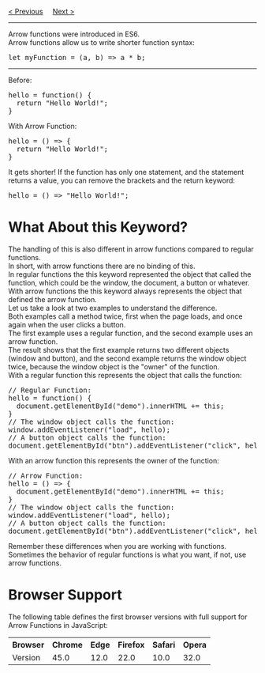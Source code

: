 <a href="/JS/This.md">&lt; Previous</a>
&nbsp;&nbsp;&nbsp;
<a href="/JS/Classes/Main.md">Next &gt;</a>
<hr>
Arrow functions were introduced in ES6.
<br>
Arrow functions allow us to write shorter function syntax:
<pre>let myFunction = (a, b) => a * b;</pre>
<hr>
Before:
<pre>
hello = function() {
  return "Hello World!";
}
</pre>
With Arrow Function:
<pre>
hello = () => {
  return "Hello World!";
}
</pre>
It gets shorter! If the function has only one statement, and the statement returns a value, you can remove the brackets and the return keyword:
<pre>hello = () => "Hello World!";</pre>
<h1>What About <b>this</b> Keyword?</h1>
The handling of this is also different in arrow functions compared to regular functions.
<br>
In short, with arrow functions there are no binding of this.
<br>
In regular functions the this keyword represented the object that called the function, which could be the window, the document, a button or whatever.
<br>
With arrow functions the this keyword always represents the object that defined the arrow function.
<br>
Let us take a look at two examples to understand the difference.
<br>
Both examples call a method twice, first when the page loads, and once again when the user clicks a button.
<br>
The first example uses a regular function, and the second example uses an arrow function.
<br>
The result shows that the first example returns two different objects (window and button), and the second example returns the window object twice, because the window object is the "owner" of the function.
<br>
With a regular function this represents the object that calls the function:
<pre>
// Regular Function:
hello = function() {
  document.getElementById("demo").innerHTML += this;
}
// The window object calls the function:
window.addEventListener("load", hello);
// A button object calls the function:
document.getElementById("btn").addEventListener("click", hello);
</pre>
With an arrow function this represents the owner of the function:
<pre>
// Arrow Function:
hello = () => {
  document.getElementById("demo").innerHTML += this;
}
// The window object calls the function:
window.addEventListener("load", hello);
// A button object calls the function:
document.getElementById("btn").addEventListener("click", hello);
</pre>
Remember these differences when you are working with functions. Sometimes the behavior of regular functions is what you want, if not, use arrow functions.
<h1>Browser Support</h1>
The following table defines the first browser versions with full support for Arrow Functions in JavaScript:
<table class="ws-table-all notranslate">
  <tr>
    <th>Browser</th>
    <th>Chrome</th>
    <th>Edge</th>
    <th>Firefox</th>
    <th>Safari</th>
    <th>Opera</th>
  </tr>
  <tr>
    <td>Version</td>
    <td>45.0</td>
    <td>12.0</td>
    <td>22.0</td>
    <td>10.0</td>
    <td>32.0</td>
  </tr>
</table>
